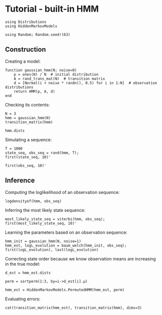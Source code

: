# Tutorial - built-in HMM

```@example tuto
using Distributions
using HiddenMarkovModels

using Random; Random.seed!(63)
```

## Construction

Creating a model:

```@example tuto
function gaussian_hmm(N; noise=0)
    p = ones(N) / N  # initial distribution
    A = rand_trans_mat(N)  # transition matrix
    d = [Normal(i + noise * randn(), 0.5) for i in 1:N]  # observation distributions
    return HMM(p, A, d)
end
```

Checking its contents:

```@example tuto
N = 3
hmm = gaussian_hmm(N)
transition_matrix(hmm)
```

```@example tuto
hmm.dists
```

Simulating a sequence:

```@example tuto
T = 1000
state_seq, obs_seq = rand(hmm, T);
first(state_seq, 10)'
```

```@example tuto
first(obs_seq, 10)'
```

## Inference

Computing the loglikelihood of an observation sequence:

```@example tuto
logdensityof(hmm, obs_seq)
```

Inferring the most likely state sequence:

```@example tuto
most_likely_state_seq = viterbi(hmm, obs_seq);
first(most_likely_state_seq, 10)'
```

Learning the parameters based on an observation sequence:

```@example tuto
hmm_init = gaussian_hmm(N, noise=1)
hmm_est, logL_evolution = baum_welch(hmm_init, obs_seq);
first(logL_evolution), last(logL_evolution)
```

Correcting state order because we know observation means are increasing in the true model:

```@example tuto
d_est = hmm_est.dists
```

```@example tuto
perm = sortperm(1:3, by=i->d_est[i].μ)
```

```@example tuto
hmm_est = HiddenMarkovModels.PermutedHMM(hmm_est, perm)
```

Evaluating errors:

```@example tuto
cat(transition_matrix(hmm_est), transition_matrix(hmm), dims=3)
```
